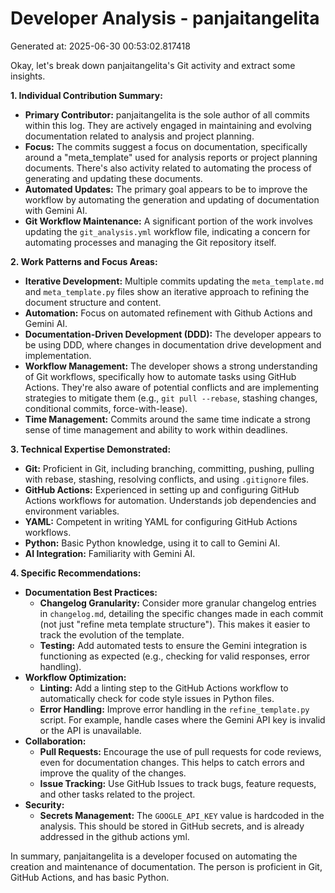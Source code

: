 # Developer Analysis - panjaitangelita
Generated at: 2025-06-30 00:53:02.817418

Okay, let's break down panjaitangelita's Git activity and extract some insights.

**1. Individual Contribution Summary:**

*   **Primary Contributor:** panjaitangelita is the sole author of all commits within this log. They are actively engaged in maintaining and evolving documentation related to analysis and project planning.
*   **Focus:**  The commits suggest a focus on documentation, specifically around a "meta\_template" used for analysis reports or project planning documents.  There's also activity related to automating the process of generating and updating these documents.
*   **Automated Updates:** The primary goal appears to be to improve the workflow by automating the generation and updating of documentation with Gemini AI.
*   **Git Workflow Maintenance:**  A significant portion of the work involves updating the `git_analysis.yml` workflow file, indicating a concern for automating processes and managing the Git repository itself.

**2. Work Patterns and Focus Areas:**

*   **Iterative Development:**  Multiple commits updating the `meta_template.md` and `meta_template.py` files show an iterative approach to refining the document structure and content.
*   **Automation:** Focus on automated refinement with Github Actions and Gemini AI.
*   **Documentation-Driven Development (DDD):** The developer appears to be using DDD, where changes in documentation drive development and implementation.
*   **Workflow Management:**  The developer shows a strong understanding of Git workflows, specifically how to automate tasks using GitHub Actions.  They're also aware of potential conflicts and are implementing strategies to mitigate them (e.g.,  `git pull --rebase`, stashing changes, conditional commits, force-with-lease).
*   **Time Management:**  Commits around the same time indicate a strong sense of time management and ability to work within deadlines.

**3. Technical Expertise Demonstrated:**

*   **Git:**  Proficient in Git, including branching, committing, pushing, pulling with rebase, stashing, resolving conflicts, and using `.gitignore` files.
*   **GitHub Actions:**  Experienced in setting up and configuring GitHub Actions workflows for automation. Understands job dependencies and environment variables.
*   **YAML:**  Competent in writing YAML for configuring GitHub Actions workflows.
*   **Python:**  Basic Python knowledge, using it to call to Gemini AI.
*   **AI Integration:** Familiarity with Gemini AI.

**4. Specific Recommendations:**

*   **Documentation Best Practices:**
    *   **Changelog Granularity:**  Consider more granular changelog entries in `changelog.md`, detailing the specific changes made in each commit (not just "refine meta template structure").  This makes it easier to track the evolution of the template.
    *   **Testing:**  Add automated tests to ensure the Gemini integration is functioning as expected (e.g., checking for valid responses, error handling).
*   **Workflow Optimization:**
    *   **Linting:** Add a linting step to the GitHub Actions workflow to automatically check for code style issues in Python files.
    *   **Error Handling:**  Improve error handling in the `refine_template.py` script.  For example, handle cases where the Gemini API key is invalid or the API is unavailable.
*   **Collaboration:**
    *   **Pull Requests:**  Encourage the use of pull requests for code reviews, even for documentation changes. This helps to catch errors and improve the quality of the changes.
    *   **Issue Tracking:** Use GitHub Issues to track bugs, feature requests, and other tasks related to the project.
*   **Security:**
    *   **Secrets Management:** The `GOOGLE_API_KEY` value is hardcoded in the analysis. This should be stored in GitHub secrets, and is already addressed in the github actions yml.

In summary, panjaitangelita is a developer focused on automating the creation and maintenance of documentation. The person is proficient in Git, GitHub Actions, and has basic Python.
